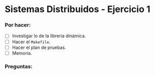 # Sistemas Distribuidos - Ejercicio 1

### Por hacer:
- [ ] Investigar lo de la libreria dinámica.
- [ ] Hacer el ```Makefile```.
- [ ] Hacer el plan de pruebas.
- [ ] Memoria.

### Preguntas:
